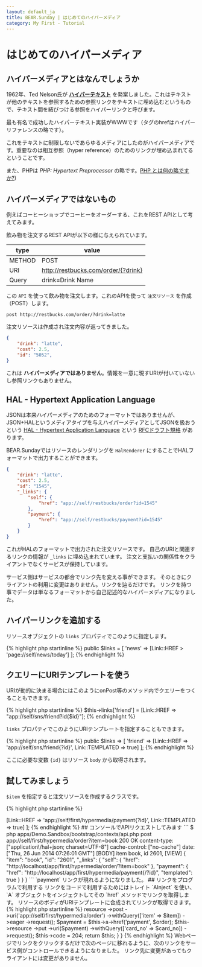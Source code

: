 ```yaml
---
layout: default_ja
title: BEAR.Sunday | はじめてのハイパーメディア
category: My First - Tutorial
---
```


# はじめてのハイパーメディア

## ハイパーメディアとはなんでしょうか

1962年、Ted Nelson氏が [**ハイパーテキスト**](http://en.wikipedia.org/wiki/Hypertext) を発案しました。これはテキストが他のテキストを参照するための参照リンクをテキストに埋め込むというもので、テキスト間を結びつける参照をハイパーリンクと呼びます。

最も有名で成功したハイパーテキスト実装がWWWです（<a>タグのhrefはハイパーリファレンスの略です）。

これをテキストに制限しないであらゆるメディアにしたのがハイパーメディアです。重要なのは相互参照（hyper reference）のためのリンクが埋め込まれてるということです。

また、PHPは *PHP: Hypertext Preprocessor* の略です。[PHP とは何の略ですか?](http://www.php.net/manual/ja/faq.general.php#faq.general.acronym))

## ハイパーメディアではないもの

例えばコーヒーショップでコーヒーをオーダーする、これをREST APIとして考えてみます。

飲み物を注文するREST APIが以下の様に与えられています。

| type   | value                               |
|--------|-------------------------------------|
| METHOD | POST                                |
| URI    | http://restbucks.com/order/{?drink} |
| Query  | drink=Drink Name                    |

この `API` を使って飲み物を注文します。これのAPIを使って `注文リソース` を作成（POST）します。

```
post http://restbucks.com/order/?drink=latte
```

注文リソースは作成され注文内容が返ってきました。

```json
{
    "drink": "latte",
    "cost": 2.5,
    "id": "5052",
}
```

これは **ハイパーメディアではありません**。情報を一意に現すURIが付いていないし参照リンクもありません。

## HAL - Hypertext Application Language

JSONは本来ハイパーメディアのためのフォーマットではありませんが、JSON+HALというメディアタイプを与えハイパーメディアとしてJSONを扱おうという [HAL - Hypertext Application Language](http://stateless.co/hal_specification.html) という [RFCドラフト規格](http://tools.ietf.org/html/draft-kelly-json-hal-00) があります。

BEAR.Sundayではリソースのレンダリングを `HalRenderer` にすることでHALフォーマットで出力することができます。

```json
{
    "drink": "latte",
    "cost": 2.5,
    "id": "1545",
    "_links": {
        "self": {
            "href": "app://self/restbucks/order?id=1545"
        },
        "payment": {
            "href": "app://self/restbucks/payment?id=1545"
        }
    }
}
```

これがHALのフォーマットで出力された注文リソースです。
自己のURIと関連するリンクの情報が `_links` に埋め込まれています。
注文と支払いの関係性をクライアントでなくサービスが保持しています。

サービス側はサービスの都合でリンク先を変える事ができます。
そのときにクライアントの利用に変更はありません。リンクを辿るだけです。
リンクを持つ事でデータは単なるフォーマットから自己記述的なハイパーメディアになりました。

## ハイパーリンクを追加する

リソースオブジェクトの `links` プロパティでこのように指定します。

{% highlight php startinline %}
    public $links = [
        'news' => [Link::HREF > 'page://self/news/today']
    ];
{% endhighlight %}

## クエリーにURIテンプレートを使う

URIが動的に決まる場合にはこのようにonPost等のメソッド内でクエリーをつくることもできます。

{% highlight php startinline %}
$this->links['friend'] = [Link::HREF => "app://self/sns/friend?id{$id}"];
{% endhighlight %}

`links` プロパティでこのようにURIテンプレートを指定することもできます。 

{% highlight php startinline %}
    public $links => [
        'friend' => [Link::HREF => 'app://self/sns/friend{?id}', Link::TEMPLATED => true]
    ];
{% endhighlight %}

ここに必要な変数 `{id}` はリソース `body` から取得されます。

## 試してみましょう

`$item` を指定すると注文リソースを作成するクラスです。

{% highlight php startinline %}
<?php

namespace Demo\Sandbox\Resource\App\First\Hypermedia;

use BEAR\Resource\ResourceObject;
use BEAR\Resource\Link;

/**
 * Order resource
 */
class Order extends ResourceObject
{
    /**
     * @param string $item
     *
     * @return Order
     */
    public function onPost($item)
    {
        $this['item'] = $item;
        $this['id'] = date('is'); // min+sec
        return $this;
    }
}
{% endhighlight %}

これにハイパーリンクを加えるために `links` プロパティを設置します。

{% highlight php startinline %}
    public $links = [
        'payment' => [Link::HREF => 'app://self/first/hypermedia/payment{?id}', Link::TEMPLATED => true]
    ];
{% endhighlight %}

## コンソールでAPIリクエストしてみます

```
$ php apps/Demo.Sandbox/bootstrap/contexts/api.php post app://self/first/hypermedia/order?item=book

200 OK
content-type: ["application\/hal+json; charset=UTF-8"]
cache-control: ["no-cache"]
date: ["Thu, 26 Jun 2014 07:26:01 GMT"]
[BODY]
item book,
id 2601,

[VIEW]
{
    "item": "book",
    "id": "2601",
    "_links": {
        "self": {
            "href": "http://localhost/app/first/hypermedia/order/?item=book"
        },
        "payment": {
            "href": "http://localhost/app/first/hypermedia/payment{/?id}",
            "templated": true
        }
    }
}
```

`payment` リンクが現れるようになりました。

## リンクをプログラムで利用する

リンクをコードで利用するためにはトレイト `AInject` を使い、`A` オブジェクトをインジェクトしてその `href` メソッドでリンクを取得します。
リソースのボディがURIテンプレートに合成されてリンクが取得できます。

{% highlight php startinline %}
<?php

namespace Demo\Sandbox\Resource\App\First\Hypermedia;

use BEAR\Resource\ResourceObject;
use BEAR\Sunday\Inject\AInject;
use BEAR\Sunday\Inject\ResourceInject;

/**
 * Shop resource
 */
class Shop extends ResourceObject
{
    use ResourceInject;
    use AInject;

    /**
     * @param string $item
     * @param string $card_no
     *
     * @return Shop
     */
    public function onPost($item, $card_no)
    {
        $order = $this
            ->resource
            ->post
            ->uri('app://self/first/hypermedia/order')
            ->withQuery(['item' => $item])
            ->eager
            ->request();

        $payment = $this->a->href('payment', $order);

        $this->resource
            ->put
            ->uri($payment)
            ->withQuery(['card_no' => $card_no])
            ->request();

        $this->code = 204;

        return $this;
    }
}
{% endhighlight %}

Webページでリンクをクリックするだけで次のページに移れるように、次のリンクをサービス側がコントロールできるようになりました。
リンク先に変更があってもクライアントには変更がありません。
